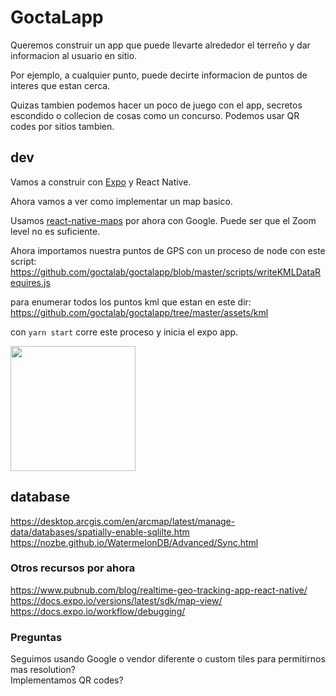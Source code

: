 # GoctaLapp

Queremos construir un app que puede llevarte alrededor 
el terreño y dar informacion al usuario en sitio.

Por ejemplo, a cualquier punto, puede decirte informacion de puntos de interes que estan cerca.

Quizas tambien podemos hacer un poco de juego con el app, secretos escondido o collecion de cosas como un concurso.
Podemos usar QR codes por sitios tambien.


## dev

Vamos a construir con [Expo](https://docs.expo.io/) y React Native.

Ahora vamos a ver como implementar un map basico.

Usamos [react-native-maps](https://github.com/react-native-community/react-native-maps) por ahora con Google.
Puede ser que el Zoom level no es suficiente.


Ahora importamos nuestra puntos de GPS con un proceso de node con este script:
https://github.com/goctalab/goctalapp/blob/master/scripts/writeKMLDataRequires.js  

para enumerar todos los puntos kml que estan en este dir:  
https://github.com/goctalab/goctalapp/tree/master/assets/kml  

con `yarn start` corre este proceso y inicia el expo app.

<img src="https://user-images.githubusercontent.com/92090/90290981-7af15480-de44-11ea-80a5-22e713e7f7ac.jpeg" width="200" />

## database

https://desktop.arcgis.com/en/arcmap/latest/manage-data/databases/spatially-enable-sqlilte.htm
https://nozbe.github.io/WatermelonDB/Advanced/Sync.html

### Otros recursos por ahora
https://www.pubnub.com/blog/realtime-geo-tracking-app-react-native/
https://docs.expo.io/versions/latest/sdk/map-view/
https://docs.expo.io/workflow/debugging/

### Preguntas
Seguimos usando Google o vendor diferente o custom tiles para permitirnos mas resolution?  
Implementamos QR codes?  


